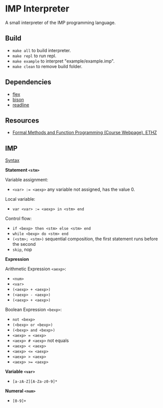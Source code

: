# IMP Interpreter

A small interpreter of the IMP programming language.


## Build

- `make all` to build interpreter.
- `make repl` to run repl.
- `make example` to interpret "example/example.imp".
- `make clean` to remove build folder.


## Dependencies

- [flex](https://github.com/westes/flex)
- [bison](https://www.gnu.org/software/bison)
- [readline](https://tiswww.case.edu/php/chet/readline/rltop.html)

## Resources

- [Formal Methods and Function Programming (Course Webpage), ETHZ](https://infsec.ethz.ch/education/ss2025/fmfp.html)


## IMP

[Syntax](/res/syntax.ebnf)


**Statement `<stm>`**

Variable assignment:

- `<var> := <aexp>` any variable not assigned, has the value 0.

Local variable:

- `var <var> := <aexp> in <stm> end`

Control flow:

- `if <bexp> then <stm> else <stm> end`
- `while <bexp> do <stm> end`
- `(<stm>; <stm>)` sequential composition, the first statement runs before the second
- `skip`, nop


**Expression**

Arithmetic Expression `<aexp>`:

- `<num>`
- `<var>`
- `(<aexp> + <aexp>)`
- `(<aexp> - <aexp>)`
- `(<aexp> + <aexp>)`

Boolean Expression `<bexp>`:

- `not <bexp>`
- `(<bexp> or <bexp>)`
- `(<bexp> and <bexp>)`
- `<aexp> = <aexp>`
- `<aexp> # <aexp>` not equals
- `<aexp> < <aexp>`
- `<aexp> <= <aexp>`
- `<aexp> > <aexp>`
- `<aexp> >= <aexp>`


**Variable `<var>`**

- `[a-zA-Z][A-Za-z0-9]*`


**Numeral `<num>`**

- `[0-9]+`
